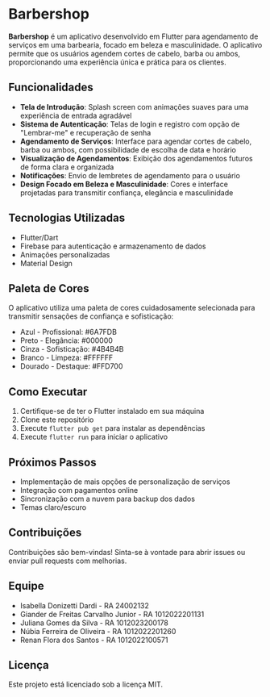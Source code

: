 # Barbershop

**Barbershop** é um aplicativo desenvolvido em Flutter para agendamento de serviços em uma barbearia, focado em beleza e masculinidade. O aplicativo permite que os usuários agendem cortes de cabelo, barba ou ambos, proporcionando uma experiência única e prática para os clientes.

## Funcionalidades

- **Tela de Introdução**: Splash screen com animações suaves para uma experiência de entrada agradável
- **Sistema de Autenticação**: Telas de login e registro com opção de "Lembrar-me" e recuperação de senha
- **Agendamento de Serviços**: Interface para agendar cortes de cabelo, barba ou ambos, com possibilidade de escolha de data e horário
- **Visualização de Agendamentos**: Exibição dos agendamentos futuros de forma clara e organizada
- **Notificações**: Envio de lembretes de agendamento para o usuário
- **Design Focado em Beleza e Masculinidade**: Cores e interface projetadas para transmitir confiança, elegância e masculinidade

## Tecnologias Utilizadas

- Flutter/Dart
- Firebase para autenticação e armazenamento de dados
- Animações personalizadas
- Material Design

## Paleta de Cores

O aplicativo utiliza uma paleta de cores cuidadosamente selecionada para transmitir sensações de confiança e sofisticação:

- Azul - Profissional: #6A7FDB
- Preto - Elegância: #000000
- Cinza - Sofisticação: #4B4B4B
- Branco - Limpeza: #FFFFFF
- Dourado - Destaque: #FFD700

## Como Executar

1. Certifique-se de ter o Flutter instalado em sua máquina
2. Clone este repositório
3. Execute `flutter pub get` para instalar as dependências
4. Execute `flutter run` para iniciar o aplicativo

## Próximos Passos

- Implementação de mais opções de personalização de serviços
- Integração com pagamentos online
- Sincronização com a nuvem para backup dos dados
- Temas claro/escuro

## Contribuições

Contribuições são bem-vindas! Sinta-se à vontade para abrir issues ou enviar pull requests com melhorias.

## Equipe

- Isabella Donizetti Dardi - RA 24002132
- Giander de Freitas Carvalho Junior - RA 1012022201131
- Juliana Gomes da Silva - RA 1012023200178
- Núbia Ferreira de Oliveira - RA 1012022201260
- Renan Flora dos Santos - RA 1012022100571

## Licença

Este projeto está licenciado sob a licença MIT.
